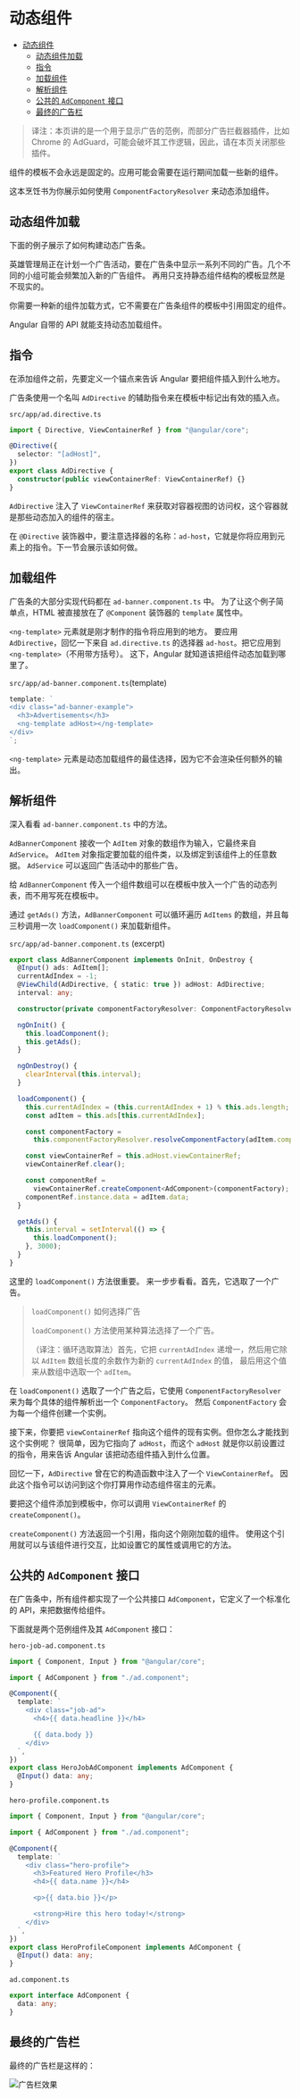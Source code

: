 # 动态组件

- [动态组件](#动态组件)
  - [动态组件加载](#动态组件加载)
  - [指令](#指令)
  - [加载组件](#加载组件)
  - [解析组件](#解析组件)
  - [公共的 `AdComponent` 接口](#公共的-adcomponent-接口)
  - [最终的广告栏](#最终的广告栏)

> 译注：本页讲的是一个用于显示广告的范例，而部分广告拦截器插件，比如 Chrome 的 AdGuard，可能会破坏其工作逻辑，因此，请在本页关闭那些插件。

组件的模板不会永远是固定的。应用可能会需要在运行期间加载一些新的组件。

这本烹饪书为你展示如何使用 `ComponentFactoryResolver` 来动态添加组件。

## 动态组件加载

下面的例子展示了如何构建动态广告条。

英雄管理局正在计划一个广告活动，要在广告条中显示一系列不同的广告。几个不同的小组可能会频繁加入新的广告组件。 再用只支持静态组件结构的模板显然是不现实的。

你需要一种新的组件加载方式，它不需要在广告条组件的模板中引用固定的组件。

Angular 自带的 API 就能支持动态加载组件。

## 指令

在添加组件之前，先要定义一个锚点来告诉 Angular 要把组件插入到什么地方。

广告条使用一个名叫 `AdDirective` 的辅助指令来在模板中标记出有效的插入点。

`src/app/ad.directive.ts`

```ts
import { Directive, ViewContainerRef } from "@angular/core";

@Directive({
  selector: "[adHost]",
})
export class AdDirective {
  constructor(public viewContainerRef: ViewContainerRef) {}
}
```

`AdDirective` 注入了 `ViewContainerRef` 来获取对容器视图的访问权，这个容器就是那些动态加入的组件的宿主。

在 `@Directive` 装饰器中，要注意选择器的名称：`ad-host`，它就是你将应用到元素上的指令。下一节会展示该如何做。

## 加载组件

广告条的大部分实现代码都在 `ad-banner.component.ts` 中。 为了让这个例子简单点，HTML 被直接放在了 `@Component` 装饰器的 `template` 属性中。

`<ng-template>` 元素就是刚才制作的指令将应用到的地方。 要应用 `AdDirective`，回忆一下来自 `ad.directive.ts` 的选择器 `ad-host`。把它应用到 `<ng-template>`（不用带方括号）。 这下，Angular 就知道该把组件动态加载到哪里了。

`src/app/ad-banner.component.ts`(template)

```ts
template: `
<div class="ad-banner-example">
  <h3>Advertisements</h3>
  <ng-template adHost></ng-template>
</div>
`;
```

`<ng-template>` 元素是动态加载组件的最佳选择，因为它不会渲染任何额外的输出。

## 解析组件

深入看看 `ad-banner.component.ts` 中的方法。

`AdBannerComponent` 接收一个 `AdItem` 对象的数组作为输入，它最终来自 `AdService`。 `AdItem` 对象指定要加载的组件类，以及绑定到该组件上的任意数据。 `AdService` 可以返回广告活动中的那些广告。

给 `AdBannerComponent` 传入一个组件数组可以在模板中放入一个广告的动态列表，而不用写死在模板中。

通过 `getAds()` 方法，`AdBannerComponent` 可以循环遍历 `AdItems` 的数组，并且每三秒调用一次 `loadComponent()` 来加载新组件。

`src/app/ad-banner.component.ts` (excerpt)

```ts
export class AdBannerComponent implements OnInit, OnDestroy {
  @Input() ads: AdItem[];
  currentAdIndex = -1;
  @ViewChild(AdDirective, { static: true }) adHost: AdDirective;
  interval: any;

  constructor(private componentFactoryResolver: ComponentFactoryResolver) {}

  ngOnInit() {
    this.loadComponent();
    this.getAds();
  }

  ngOnDestroy() {
    clearInterval(this.interval);
  }

  loadComponent() {
    this.currentAdIndex = (this.currentAdIndex + 1) % this.ads.length;
    const adItem = this.ads[this.currentAdIndex];

    const componentFactory =
      this.componentFactoryResolver.resolveComponentFactory(adItem.component);

    const viewContainerRef = this.adHost.viewContainerRef;
    viewContainerRef.clear();

    const componentRef =
      viewContainerRef.createComponent<AdComponent>(componentFactory);
    componentRef.instance.data = adItem.data;
  }

  getAds() {
    this.interval = setInterval(() => {
      this.loadComponent();
    }, 3000);
  }
}
```

这里的 `loadComponent()` 方法很重要。 来一步步看看。首先，它选取了一个广告。

> `loadComponent()` 如何选择广告
>
> `loadComponent()` 方法使用某种算法选择了一个广告。
>
> （译注：循环选取算法）首先，它把 `currentAdIndex` 递增一，然后用它除以 `AdItem` 数组长度的余数作为新的 `currentAdIndex` 的值， 最后用这个值来从数组中选取一个 `adItem`。

在 `loadComponent()` 选取了一个广告之后，它使用 `ComponentFactoryResolver` 来为每个具体的组件解析出一个 `ComponentFactory`。 然后 `ComponentFactory` 会为每一个组件创建一个实例。

接下来，你要把 `viewContainerRef` 指向这个组件的现有实例。但你怎么才能找到这个实例呢？ 很简单，因为它指向了 `adHost`，而这个 `adHost` 就是你以前设置过的指令，用来告诉 Angular 该把动态组件插入到什么位置。

回忆一下，`AdDirective` 曾在它的构造函数中注入了一个 `ViewContainerRef`。 因此这个指令可以访问到这个你打算用作动态组件宿主的元素。

要把这个组件添加到模板中，你可以调用 `ViewContainerRef` 的 `createComponent()`。

`createComponent()` 方法返回一个引用，指向这个刚刚加载的组件。 使用这个引用就可以与该组件进行交互，比如设置它的属性或调用它的方法。

## 公共的 `AdComponent` 接口

在广告条中，所有组件都实现了一个公共接口 `AdComponent`，它定义了一个标准化的 API，来把数据传给组件。

下面就是两个范例组件及其 `AdComponent` 接口：

`hero-job-ad.component.ts`

```ts
import { Component, Input } from "@angular/core";

import { AdComponent } from "./ad.component";

@Component({
  template: `
    <div class="job-ad">
      <h4>{{ data.headline }}</h4>

      {{ data.body }}
    </div>
  `,
})
export class HeroJobAdComponent implements AdComponent {
  @Input() data: any;
}
```

`hero-profile.component.ts`

```ts
import { Component, Input } from "@angular/core";

import { AdComponent } from "./ad.component";

@Component({
  template: `
    <div class="hero-profile">
      <h3>Featured Hero Profile</h3>
      <h4>{{ data.name }}</h4>

      <p>{{ data.bio }}</p>

      <strong>Hire this hero today!</strong>
    </div>
  `,
})
export class HeroProfileComponent implements AdComponent {
  @Input() data: any;
}
```

`ad.component.ts`

```ts
export interface AdComponent {
  data: any;
}
```

## 最终的广告栏

最终的广告栏是这样的：

![广告栏效果](./resource/ads-example.gif)
